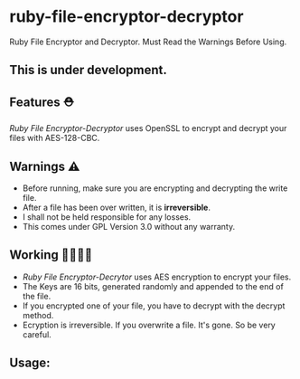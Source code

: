 # ruby-file-encryptor-decryptor
Ruby File Encryptor and Decryptor. Must Read the Warnings Before Using.

## This is under development.

## Features ⛑
*Ruby File Encryptor-Decryptor* uses OpenSSL to encrypt and decrypt your files with AES-128-CBC.

## Warnings ⚠️
+ Before running, make sure you are encrypting and decrypting the write file.
+ After a file has been over written, it is **irreversible**.
+ I shall not be held responsible for any losses.
+ This comes under GPL Version 3.0 without any warranty.

## Working 👨‍🏭👩‍🏭
+ *Ruby File Encryptor-Decrytor* uses AES encryption to encrypt your files.
+ The Keys are 16 bits, generated randomly and appended to the end of the file.
+ If you encrypted one of your file, you have to decrypt with the decrypt method.
+ Ecryption is irreversible. If you overwrite a file. It's gone. So be very careful.

## Usage:
